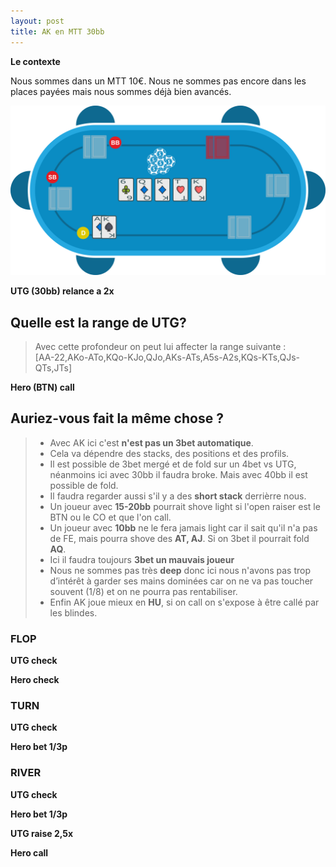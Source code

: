 ```yaml
---
layout: post
title: AK en MTT 30bb
---
```

**Le contexte**

Nous sommes dans un MTT 10€.
Nous ne sommes pas encore dans les places payées mais nous sommes déjà bien avancés.

![](../img/spots/2018-10-18-spot-1-AK.png)

**UTG (30bb) relance a 2x**

## Quelle est la range de UTG?

> Avec cette profondeur on peut lui affecter la range suivante :<br/>
> [AA-22,AKo-ATo,KQo-KJo,QJo,AKs-ATs,A5s-A2s,KQs-KTs,QJs-QTs,JTs]

**Hero (BTN) call**

## Auriez-vous fait la même chose ?

> - Avec AK ici c'est **n'est pas un 3bet automatique**.
> - Cela va dépendre des stacks, des positions et des profils.
> - Il est possible de 3bet mergé et de fold sur un 4bet vs UTG, néanmoins ici avec 30bb il faudra broke. Mais avec 40bb il est possible de fold.
> - Il faudra regarder aussi s'il y a des **short stack** derrièrre nous.
> - Un joueur avec **15-20bb** pourrait shove light si l'open raiser est le BTN ou le CO et que l'on call.
> - Un joueur avec **10bb** ne le fera jamais light car il sait qu'il n'a pas de FE, mais pourra shove des **AT, AJ**. Si on 3bet il pourrait fold **AQ**.
> - Ici il faudra toujours **3bet un mauvais joueur**
> - Nous ne sommes pas très **deep** donc ici nous n'avons pas trop d’intérêt à garder ses mains dominées car on ne va pas toucher souvent (1/8) et on ne pourra pas rentabiliser.
> - Enfin AK joue mieux en **HU**, si on call on s'expose à être callé par les blindes.

### FLOP

**UTG check**

**Hero check**

### TURN

**UTG check**

**Hero bet 1/3p**

### RIVER

**UTG check**

**Hero bet 1/3p**

**UTG raise 2,5x**

**Hero call**

<!--stackedit_data:
eyJoaXN0b3J5IjpbMTc3NDk4MjgwMSwtMTQ1NDkxMjM1NCwxNT
c1MDYwNDQ1LC0xNTE4OTQ2MzU0LC0xMDUwMjE4NTc4LDIwOTc0
Nzk5ODQsMTI0MDkxNTQ5OV19
-->